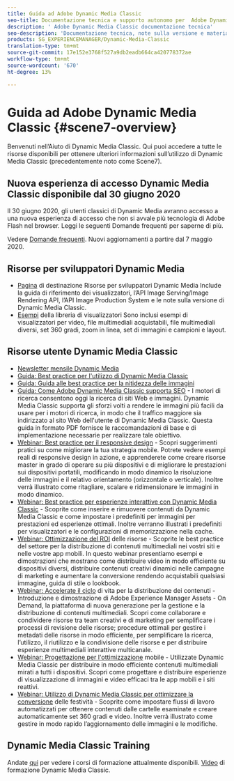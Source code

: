 ```yaml
---
title: Guida ad Adobe Dynamic Media Classic
seo-title: Documentazione tecnica e supporto autonomo per  Adobe Dynamic Media Classic
description: ' Adobe Dynamic Media Classic documentazione tecnica'
seo-description: 'Documentazione tecnica, note sulla versione e materiali di supporto per  Adobe Dynamic Media Classic, ex Scene 7 '
products: SG_EXPERIENCEMANAGER/Dynamic-Media-Classic
translation-type: tm+mt
source-git-commit: 17e152e3768f527a9db2eadb664ca420778372ae
workflow-type: tm+mt
source-wordcount: '670'
ht-degree: 13%

---
```



# Guida ad Adobe Dynamic Media Classic {#scene7-overview}

Benvenuti nell’Aiuto di Dynamic Media Classic. Qui puoi accedere a tutte le risorse disponibili per ottenere ulteriori informazioni sull’utilizzo di Dynamic Media Classic (precedentemente noto come Scene7).

## Nuova esperienza di accesso Dynamic Media Classic disponibile dal 30 giugno 2020

Il 30 giugno 2020, gli utenti classici di Dynamic Media avranno accesso a una nuova esperienza di accesso che non si avvale più  tecnologia di Adobe Flash nel browser. Leggi le seguenti Domande frequenti per saperne di più.

Vedere [Domande frequenti](new-ui-2020.md). Nuovi aggiornamenti a partire dal 7 maggio 2020.

## Risorse per sviluppatori Dynamic Media

* [Pagina](https://docs.adobe.com/content/help/en/dynamic-media-developer-resources/landing/home.html)  di destinazione Risorse per sviluppatori Dynamic Media Include la guida di riferimento dei visualizzatori, l’API Image Serving/Image Rendering API, l’API Image Production System e le note sulla versione di Dynamic Media Classic.
* [Esempi](https://landing.adobe.com/en/na/dynamic-media/ctir-2755/live-demos.html)  della libreria di visualizzatori Sono inclusi esempi di visualizzatori per video, file multimediali acquistabili, file multimediali diversi, set 360 gradi, zoom in linea, set di immagini e campioni e layout.

## Risorse utente Dynamic Media Classic

* [Newsletter mensile Dynamic Media](dynamic-media-newsletter.md)
* [Guida: Best practice per l&#39;utilizzo di Dynamic Media Classic](https://www.adobe.com/content/dam/www/us/en/marketing/experience-manager-assets/dynamic-media/adobe-dynamic-media-classic-best-practices-guide.pdf)
* [Guida: Guida alle best practice per la nitidezza delle immagini](/help/assets/s7_sharpening_images.pdf)
* [Guida: Come  Adobe Dynamic Media Classic supporta SEO](/help/assets/s7_seo.pdf) - I motori di ricerca consentono oggi la ricerca di siti Web e immagini. Dynamic Media Classic supporta gli sforzi volti a rendere le immagini più facili da usare per i motori di ricerca, in modo che il traffico maggiore sia indirizzato al sito Web dell&#39;utente di Dynamic Media Classic. Questa guida in formato PDF fornisce le raccomandazioni di base e di implementazione necessarie per realizzare tale obiettivo.
* [Webinar: Best practice per il responsive design](http://offers.adobe.com/en/na/marketing/landings/_40458_responsive_design_live_on_demand_webinar.html)  - Scopri suggerimenti pratici su come migliorare la tua strategia mobile. Potrete vedere esempi reali di responsive design in azione, e apprenderete come creare risorse master in grado di operare su più dispositivi e di migliorare le prestazioni sui dispositivi portatili, modificando in modo dinamico la risoluzione delle immagini e il relativo orientamento (orizzontale o verticale). Inoltre verrà illustrato come ritagliare, scalare e ridimensionare le immagini in modo dinamico.
* [Webinar: Best practice per esperienze interattive con Dynamic Media Classic](http://seminars.adobeconnect.com/p7wb8ej3u6d/)  - Scoprite come inserire e rimuovere contenuti da Dynamic Media Classic e come impostare i predefiniti per immagini per prestazioni ed esperienze ottimali. Inoltre verranno illustrati i predefiniti per visualizzatori e le configurazioni di memorizzazione nella cache.
* [Webinar: Ottimizzazione del ROI](https://adobecustomersuccess.adobeconnect.com/p5ar3hfrrec/?launcher=false&amp;fcsContent=true&amp;pbMode=normal&amp;proto=true)  delle risorse - Scoprite le best practice del settore per la distribuzione di contenuti multimediali nei vostri siti e nelle vostre app mobili. In questo webinar presentiamo esempi e dimostrazioni che mostrano come distribuire video in modo efficiente su dispositivi diversi, distribuire contenuti creativi dinamici nelle campagne di marketing e aumentare la conversione rendendo acquistabili qualsiasi immagine, guida di stile o lookbook.
* [Webinar: Accelerate il ciclo](https://adobecustomersuccess.adobeconnect.com/p88ducm9pqv/)  di vita per la distribuzione dei contenuti - Introduzione e dimostrazione di Adobe Experience Manager Assets - On Demand, la piattaforma di nuova generazione per la gestione e la distribuzione di contenuti multimediali. Scopri come collaborare e condividere risorse tra team creativi e di marketing per semplificare i processi di revisione delle risorse; procedure ottimali per gestire i metadati delle risorse in modo efficiente, per semplificare la ricerca, l’utilizzo, il riutilizzo e la condivisione delle risorse e per distribuire esperienze multimediali interattive multicanale.
* [Webinar: Progettazione per l&#39;ottimizzazione](https://adobecustomersuccess.adobeconnect.com/p6oqd3wydif/?launcher=false&amp;fcsContent=true&amp;pbMode=normal&amp;proto=true)  mobile - Utilizzate Dynamic Media Classic per distribuire in modo efficiente contenuti multimediali mirati a tutti i dispositivi. Scopri come progettare e distribuire esperienze di visualizzazione di immagini e video efficaci tra le app mobili e i siti reattivi.
* [Webinar: Utilizzo di Dynamic Media Classic per ottimizzare la conversione](https://adobecustomersuccess.adobeconnect.com/p32n1yr85c9/?proto=true)  delle festività - Scoprite come impostare flussi di lavoro automatizzati per ottenere contenuti dalle cartelle esaminate e creare automaticamente set 360 gradi e video. Inoltre verrà illustrato come gestire in modo rapido l’aggiornamento delle immagini e le modifiche.

## Dynamic Media Classic Training

Andate [qui](http://training.adobe.com/training/courses.html#product=adobe-scene7) per vedere i corsi di formazione attualmente disponibili.
[Video](/help/training-videos.md) di formazione Dynamic Media Classic.
